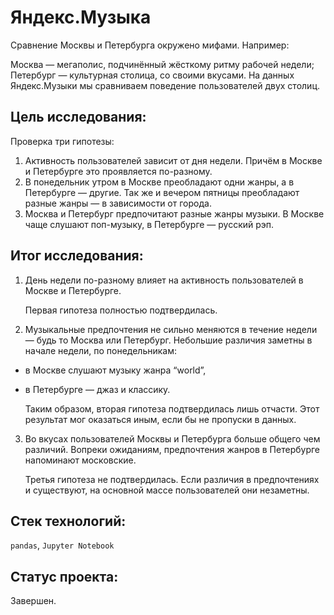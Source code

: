 ﻿# Яндекс.Музыка

Сравнение Москвы и Петербурга окружено мифами. Например:

Москва — мегаполис, подчинённый жёсткому ритму рабочей недели; Петербург — культурная столица, со своими вкусами. На данных Яндекс.Музыки мы сравниваем поведение пользователей двух столиц.


## Цель исследования:

Проверка три гипотезы:

1.  Активность пользователей зависит от дня недели. Причём в Москве и Петербурге это проявляется по-разному.
2.  В понедельник утром в Москве преобладают одни жанры, а в Петербурге — другие. Так же и вечером пятницы преобладают разные жанры — в зависимости от города.
3.  Москва и Петербург предпочитают разные жанры музыки. В Москве чаще слушают поп-музыку, в Петербурге — русский рэп.


## Итог исследования:

1.  День недели по-разному влияет на активность пользователей в Москве и Петербурге.

	Первая гипотеза полностью подтвердилась.

2.  Музыкальные предпочтения не сильно меняются в течение недели — будь то Москва или Петербург. Небольшие различия заметны в начале недели, по понедельникам:

-   в Москве слушают музыку жанра “world”,
-   в Петербурге — джаз и классику.

	Таким образом, вторая гипотеза подтвердилась лишь отчасти. Этот результат мог оказаться иным, если бы не 	пропуски в данных.

3.  Во вкусах пользователей Москвы и Петербурга больше общего чем различий. Вопреки ожиданиям, предпочтения жанров в Петербурге напоминают московские.

	Третья гипотеза не подтвердилась. Если различия в предпочтениях и существуют, на основной массе пользователей они незаметны.

## Стек технологий:

`pandas`, `Jupyter Notebook`

## Статус проекта:

Завершен.


